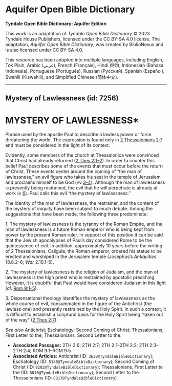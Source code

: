# Aquifer Open Bible Dictionary

**Tyndale Open Bible Dictionary: Aquifer Edition**

This work is an adaptation of *Tyndale Open Bible Dictionary* © 2023 Tyndale House Publishers, licensed under the CC BY\-SA 4\.0 license. The adaptation, *Aquifer Open Bible Dictionary*, was created by BiblioNexus and is also licensed under CC BY\-SA 4\.0\.

This resource has been adapted into multiple languages, including English, Tok Pisin, Arabic (عربي), French (Français), Hindi (हिंदी), Indonesian (Bahasa Indonesia), Portuguese (Português), Russian (Русский), Spanish (Español), Swahili (Kiswahili), and Simplified Chinese (简体中文).



--------------------------------

## Mystery of Lawlessness (id: 7256)

MYSTERY OF LAWLESSNESS\*
========================

Phrase used by the apostle Paul to describe a lawless power or force threatening the world. The expression is found only in [2 Thessalonians 2:7](https://ref.ly/2Thess2:7) and must be considered in the light of its context.

Evidently, some members of the church at Thessalonica were convinced that Christ had already returned ([2 Thes 2:1–2](https://ref.ly/2Thess2:1-2Thess2:2)). In order to counter this belief Paul describes some of the events that must occur before the return of Christ. These events center around the coming of “the man of lawlessness,” an evil figure who takes his seat in the temple of Jerusalem and proclaims himself to be God (vv [3–4](https://ref.ly/2Thess2:3-2Thess2:4)). Although the man of lawlessness is presently being restrained, the evil that he will perpetrate is already at work (v [6](https://ref.ly/2Thess2:6)). Paul calls this evil “the mystery of lawlessness.”

The identity of the man of lawlessness, the restrainer, and the content of the mystery of iniquity have been subject to much debate. Among the suggestions that have been made, the following three predominate:

1\. The mystery of lawlessness is the tyranny of the Roman Empire, and the man of lawlessness is a future Roman emperor who is being kept from power by the present Roman ruler. In support of this position it can be said that the Jewish apocalypses of Paul’s day considered Rome to be the quintessence of evil. In addition, approximately 10 years before the writing of 2 Thessalonians, Caligula, the Roman emperor, ordered his statue to be erected and worshiped in the Jerusalem temple (Josephus’s *Antiquities* 18\.8\.2–6; *War* 2\.10\.1–5\).

2\. The mystery of lawlessness is the religion of Judaism, and the man of lawlessness is the high priest who is restrained by apostolic preaching. However, it is doubtful that Paul would have considered Judaism in this light (cf. [Rom 9:1–5](https://ref.ly/Rom9:1-Rom9:5)).

3\. Dispensational theology identifies the mystery of lawlessness as the whole course of evil, consummated in the figure of the Antichrist (the lawless one) and presently restrained by the Holy Spirit. In such a context, it is difficult to establish a scriptural basis for the Holy Spirit being “taken out of the way” ([2 Thes 2:7](https://ref.ly/2Thess2:7)).

*See also* Antichrist; Eschatology; Second Coming of Christ; Thessalonians, First Letter to the; Thessalonians, Second Letter to the.

* **Associated Passages:** 2TH 2:6; 2TH 2:7; 2TH 2:1–2TH 2:2; 2TH 2:3–2TH 2:4; ROM 9:1–ROM 9:5
* **Associated Articles:** Antichrist (ID: `3630@TyndaleBibleDictionary`); Eschatology (ID: `5140@TyndaleBibleDictionary`); Second Coming of Christ (ID: `8202@TyndaleBibleDictionary`); Thessalonians, First Letter to the (ID: `8816@TyndaleBibleDictionary`); Second Letter to the Thessalonians (ID: `8817@TyndaleBibleDictionary`)

